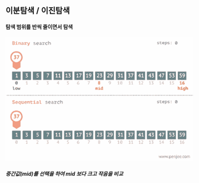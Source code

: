<h2> 이분탐색 / 이진탐색</h2>
<h4> 탐색 범위를 반씩 줄이면서 탐색</h4> 

<img src="https://github.com/kimTH65/cs/blob/main/gif/binary.gif">
<h5>중간값(mid)를 선택을 하여 mid 보다 크고 작음을 비교  </h5> 
</h5> 
